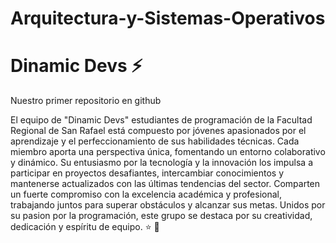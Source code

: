# Arquitectura-y-Sistemas-Operativos
# Dinamic Devs :zap:
Nuestro primer repositorio en github

El equipo de "Dinamic Devs" estudiantes de programación de la Facultad Regional de San Rafael está compuesto por jóvenes apasionados por el aprendizaje y el perfeccionamiento de sus habilidades técnicas. 
Cada miembro aporta una perspectiva única, fomentando un entorno colaborativo y dinámico. 
Su entusiasmo por la tecnología y la innovación los impulsa a participar en proyectos desafiantes, intercambiar conocimientos y mantenerse actualizados con las últimas tendencias del sector. 
Comparten un fuerte compromiso con la excelencia académica y profesional, trabajando juntos para superar obstáculos y alcanzar sus metas. 
Unidos por su pasion por la programación, este grupo se destaca por su creatividad, dedicación y espíritu de equipo. :star: 🚀
